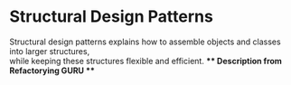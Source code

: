 # Structural Design Patterns

Structural design patterns explains how to assemble objects and classes into larger structures,\
while keeping these structures flexible and efficient.
__** Description from Refactorying GURU **__
